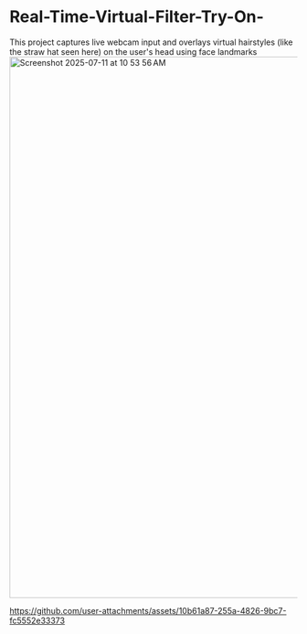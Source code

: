 # Real-Time-Virtual-Filter-Try-On-
This project captures live webcam input and overlays virtual hairstyles (like the straw hat seen here) on the user's head using face landmarks
<img width="1470" height="948" alt="Screenshot 2025-07-11 at 10 53 56 AM" src="https://github.com/user-attachments/assets/18f4791c-702b-4db9-922e-9130570b5769" />


https://github.com/user-attachments/assets/10b61a87-255a-4826-9bc7-fc5552e33373

